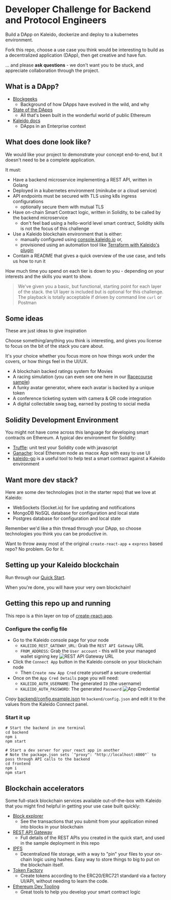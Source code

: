 # Developer Challenge for Backend and Protocol Engineers

Build a DApp on Kaleido, dockerize and deploy to a kubernetes environment.

Fork this repo, choose a use case you think would be interesting to build as a decentralized application (DApp), then get creative and have fun.

... and please **ask questions** - we don't want you to be stuck, and appreciate collaboration through the project.

## What is a DApp?

- [Blockgeeks](https://blockgeeks.com/guides/dapps/)
  - Background of how DApps have evolved in the wild, and why
- [State of the DApps](https://www.stateofthedapps.com/)
  - All that's been built in the wonderful world of public Ethereum
- [Kaleido docs](https://docs.kaleido.io/kaleido-platform/full-stack/dapps/)
  - DApps in an Enterprise context

## What does done look like?

We would like your project to demonstrate your concept end-to-end, but it doesn't need to be a complete application.

It must:
- Have a backend microservice implementing a REST API, written in Golang
- Deployed in a kubernetes environment (minikube or a cloud service)
- API endpoints must be secured with TLS using k8s ingress configurations
  - optionally secure them with mutual TLS
- Have on-chain Smart Contract logic, written in Solidity, to be called by the backend microservice
  - don't feel bad using a hello-world level smart contract, Solidity skills is not the focus of this challenge
- Use a Kaleido blockchain environment that is either:
  - manually configured using [console.kaleido.io](https://console.kaleido.io) or,
  - provisioned using an automation tool like [Terraform with Kaleido's plugin](https://github.com/kaleido-io/terraform-provider-kaleido)
- Contain a README that gives a quick overview of the use case, and tells us how to run it

How much time you spend on each tier is down to you - depending on your interests and the skills you want to show.

> We've given you a basic, but functional, starting point for each layer of the stack.
> the UI layer is included but is optional for this challenge. The playback is totally acceptable if driven by command line `curl` or Postman

## Some ideas

These are just ideas to give inspiration

Choose something/anything you think is interesting, and gives you license to focus on the bit of the stack you care about.

It's your choice whether you focus more on how things work under the covers, or how things feel in the UI/UX.

- A blockchain backed ratings system for Movies
- A racing simulation (you can even see one here in our [Racecourse sample](https://github.com/kaleido-io/racecourse))
- A funky avatar generator, where each avatar is backed by a unique token
- A conference ticketing system with camera & QR code integration
- A digital collectable swag bag, earned by posting to social media

## Solidity Development Environment
You might not have come across this language for developing smart contracts on Ethereum. A typical dev environment for Solidity:
- [Truffle](https://www.trufflesuite.com/truffle): unit test your Solidity code with javascript
- [Ganache](https://www.trufflesuite.com/ganache): local Ethereum node as macox App with easy to use UI
- [kaleido-go](https://github.com/kaleido-io/kaleido-go) is a useful tool to help test a smart contract against a Kaleido environment

## Want more dev stack?

Here are some dev technologies (not in the starter repo) that we love at Kaleido:
- WebSockets (Socket.io) for live updating and notifications
- MongoDB NoSQL database for configuration and local state
- Postgres database for configuration and local state

Remember we'd like a thin thread through your DApp, so choose technologies you think you can be productive in.

Want to throw away most of the original `create-react-app` + `express` based repo?
No problem. Go for it.

## Setting up your Kaleido blockchain

Run through our [Quick Start](https://docs.kaleido.io/using-kaleido/quick-start-ethereum/first-blockchain/).

When you're done, you will have your very own blockchain!

## Getting this repo up and running

This repo is a thin layer on top of [create-react-app](https://github.com/facebook/create-react-app).

### Configure the config file

- Go to the Kaleido console page for your node
  - `KALEIDO_REST_GATEWAY_URL`: Grab the `REST API Gateway` URL
  - `FROM_ADDRESS`: Grab the `User account` - this will be your managed wallet signing key
  ![REST API Gateway URL](readme1.png)
- Click the `Connect App` button in the Kaleido console on your blockchain node
  - Then `Create new App Cred` create yourself a secure credential
- Once on the `App Cred Details` page you will need:
  - `KALEIDO_AUTH_USERNAME`: The generated `ID` (the username)
  - `KALEIDO_AUTH_PASSWORD`: The generated `Password`
  ![App Credential](readme2.png)
  

Copy [backend/config.example.json](backend/config.example.json) to `backend/config.json` and edit it to the values from the Kaleido Connect panel.

### Start it up

```
# Start the backend in one terminal
cd backend
npm i
npm start

# Start a dev server for your react app in another
# Note the package.json sets `"proxy": "http://localhost:4000"` to pass through API calls to the backend
cd frontend
npm i
npm start
```

## Blockchain accelerators

Some full-stack blockchain services available out-of-the-box with Kaleido that you might find helpful in getting your use case built quickly:
- [Block explorer](https://docs.kaleido.io/kaleido-services/block-explorer/)
  - See the transactions that you submit from your application mined into blocks in your blockchain
- [REST API Gateway](https://docs.kaleido.io/kaleido-services/ethconnect)
  - Full details of the REST APIs you created in the quick start, and used in the sample deployment in this repo
- [IPFS](https://docs.kaleido.io/kaleido-services/ipfs)
  - Decentralized file storage, with a way to "pin" your files to your on-chain logic using hashes. Easy way to store things to big to put on the blockchain itself.
- [Token Factory](https://docs.kaleido.io/kaleido-services/token-factory)
  - Create tokens according to the ERC20/ERC721 standard via a factory UI/API, without needing to learn the code.
- [Ethereum Dev Tooling](https://docs.kaleido.io/developers/smart-contracts/)
  - Great tools to help you develop your smart contract logic

